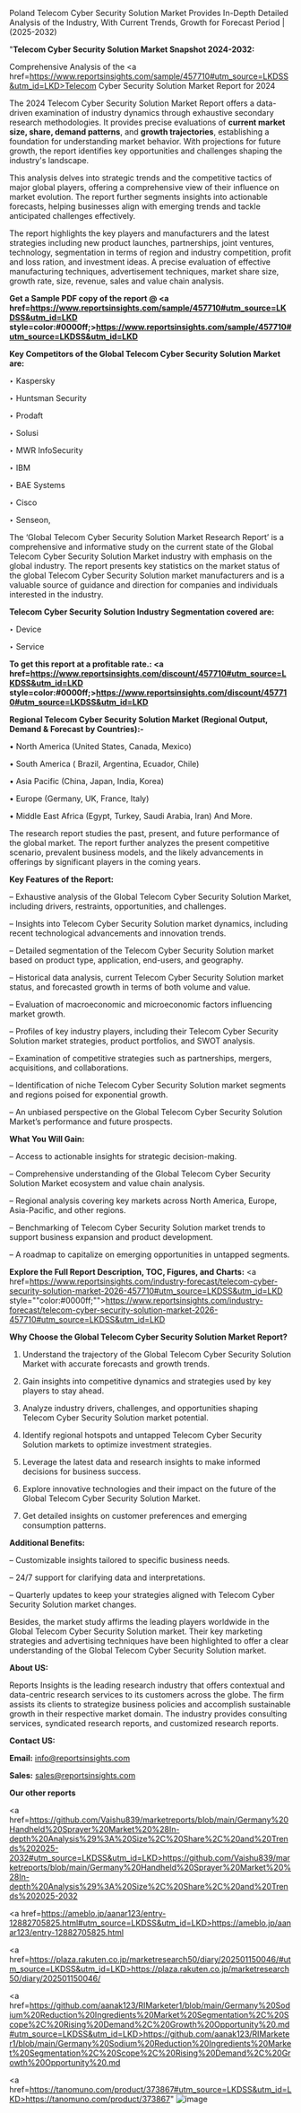 Poland Telecom Cyber Security Solution Market Provides In-Depth Detailed Analysis of the Industry, With Current Trends, Growth for Forecast Period | (2025-2032)

"<strong>Telecom Cyber Security Solution Market Snapshot 2024-2032:</strong>

Comprehensive Analysis of the <a href=https://www.reportsinsights.com/sample/457710#utm_source=LKDSS&utm_id=LKD>Telecom Cyber Security Solution Market</a> Report for 2024

The 2024 Telecom Cyber Security Solution Market Report offers a data-driven examination of industry dynamics through exhaustive secondary research methodologies. It provides precise evaluations of <strong>current market size, share, demand patterns</strong>, and <strong>growth trajectories</strong>, establishing a foundation for understanding market behavior. With projections for future growth, the report identifies key opportunities and challenges shaping the industry's landscape.

This analysis delves into strategic trends and the competitive tactics of major global players, offering a comprehensive view of their influence on market evolution. The report further segments insights into actionable forecasts, helping businesses align with emerging trends and tackle anticipated challenges effectively.

The report highlights the key players and manufacturers and the latest strategies including new product launches, partnerships, joint ventures, technology, segmentation in terms of region and industry competition, profit and loss ration, and investment ideas. A precise evaluation of effective manufacturing techniques, advertisement techniques, market share size, growth rate, size, revenue, sales and value chain analysis.

<strong>Get a Sample PDF copy of the report @ <a href=https://www.reportsinsights.com/sample/457710#utm_source=LKDSS&utm_id=LKD style=color:#0000ff;>https://www.reportsinsights.com/sample/457710#utm_source=LKDSS&utm_id=LKD</a></strong>

<strong>Key Competitors of the Global Telecom Cyber Security Solution Market are:</strong>

‣ Kaspersky

‣ Huntsman Security

‣ Prodaft

‣ Solusi

‣ MWR InfoSecurity

‣ IBM

‣ BAE Systems

‣ Cisco

‣ Senseon,

The ‘Global Telecom Cyber Security Solution Market Research Report’ is a comprehensive and informative study on the current state of the Global Telecom Cyber Security Solution Market industry with emphasis on the global industry. The report presents key statistics on the market status of the global Telecom Cyber Security Solution market manufacturers and is a valuable source of guidance and direction for companies and individuals interested in the industry.

<strong>Telecom Cyber Security Solution Industry Segmentation covered are:</strong>

‣ Device

‣ Service

<strong>To get this report at a profitable rate.: <a href=https://www.reportsinsights.com/discount/457710#utm_source=LKDSS&utm_id=LKD style=color:#0000ff;>https://www.reportsinsights.com/discount/457710#utm_source=LKDSS&utm_id=LKD</a></strong>

<strong>Regional Telecom Cyber Security Solution Market (Regional Output, Demand &amp; Forecast by Countries):-</strong>

• North America (United States, Canada, Mexico)

• South America ( Brazil, Argentina, Ecuador, Chile)

• Asia Pacific (China, Japan, India, Korea)

• Europe (Germany, UK, France, Italy)

• Middle East Africa (Egypt, Turkey, Saudi Arabia, Iran) And More.

The research report studies the past, present, and future performance of the global market. The report further analyzes the present competitive scenario, prevalent business models, and the likely advancements in offerings by significant players in the coming years.

<strong>Key Features of the Report:</strong>

– Exhaustive analysis of the Global Telecom Cyber Security Solution Market, including drivers, restraints, opportunities, and challenges.

– Insights into Telecom Cyber Security Solution market dynamics, including recent technological advancements and innovation trends.

– Detailed segmentation of the Telecom Cyber Security Solution market based on product type, application, end-users, and geography.

– Historical data analysis, current Telecom Cyber Security Solution market status, and forecasted growth in terms of both volume and value.

– Evaluation of macroeconomic and microeconomic factors influencing market growth.

– Profiles of key industry players, including their Telecom Cyber Security Solution market strategies, product portfolios, and SWOT analysis.

– Examination of competitive strategies such as partnerships, mergers, acquisitions, and collaborations.

– Identification of niche Telecom Cyber Security Solution market segments and regions poised for exponential growth.

– An unbiased perspective on the Global Telecom Cyber Security Solution Market’s performance and future prospects.

<strong>What You Will Gain:</strong>

– Access to actionable insights for strategic decision-making.

– Comprehensive understanding of the Global Telecom Cyber Security Solution Market ecosystem and value chain analysis.

– Regional analysis covering key markets across North America, Europe, Asia-Pacific, and other regions.

– Benchmarking of Telecom Cyber Security Solution market trends to support business expansion and product development.

– A roadmap to capitalize on emerging opportunities in untapped segments.

<strong>Explore the Full Report Description, TOC, Figures, and Charts:</strong>
<a href=https://www.reportsinsights.com/industry-forecast/telecom-cyber-security-solution-market-2026-457710#utm_source=LKDSS&utm_id=LKD style=""color:#0000ff;"">https://www.reportsinsights.com/industry-forecast/telecom-cyber-security-solution-market-2026-457710#utm_source=LKDSS&utm_id=LKD</a>

<strong>Why Choose the Global Telecom Cyber Security Solution Market Report?</strong>

1. Understand the trajectory of the Global Telecom Cyber Security Solution Market with accurate forecasts and growth trends.

2. Gain insights into competitive dynamics and strategies used by key players to stay ahead.

3. Analyze industry drivers, challenges, and opportunities shaping Telecom Cyber Security Solution market potential.

4. Identify regional hotspots and untapped Telecom Cyber Security Solution markets to optimize investment strategies.

5. Leverage the latest data and research insights to make informed decisions for business success.

6. Explore innovative technologies and their impact on the future of the Global Telecom Cyber Security Solution Market.

7. Get detailed insights on customer preferences and emerging consumption patterns.

<strong>Additional Benefits:</strong>

– Customizable insights tailored to specific business needs.

– 24/7 support for clarifying data and interpretations.

– Quarterly updates to keep your strategies aligned with Telecom Cyber Security Solution market changes.

Besides, the market study affirms the leading players worldwide in the Global Telecom Cyber Security Solution market. Their key marketing strategies and advertising techniques have been highlighted to offer a clear understanding of the Global Telecom Cyber Security Solution market.

<strong><strong>About US</strong>:</strong>

Reports Insights is the leading research industry that offers contextual and data-centric research services to its customers across the globe. The firm assists its clients to strategize business policies and accomplish sustainable growth in their respective market domain. The industry provides consulting services, syndicated research reports, and customized research reports.

<strong>Contact US:</strong>

<p class=><b>Email:</b> <a href=mailto:info@reportsinsights.com>info@reportsinsights.com</a></p>
<p class=><b>Sales:</b> <a href=mailto:sales@reportsinsights.com>sales@reportsinsights.com</a></p>

<strong>Our other reports</strong>

<a href=https://github.com/Vaishu839/marketreports/blob/main/Germany%20Handheld%20Sprayer%20Market%20%28In-depth%20Analysis%29%3A%20Size%2C%20Share%2C%20and%20Trends%202025-2032#utm_source=LKDSS&utm_id=LKD>https://github.com/Vaishu839/marketreports/blob/main/Germany%20Handheld%20Sprayer%20Market%20%28In-depth%20Analysis%29%3A%20Size%2C%20Share%2C%20and%20Trends%202025-2032</a>

<a href=https://ameblo.jp/aanar123/entry-12882705825.html#utm_source=LKDSS&utm_id=LKD>https://ameblo.jp/aanar123/entry-12882705825.html</a>

<a href=https://plaza.rakuten.co.jp/marketresearch50/diary/202501150046/#utm_source=LKDSS&utm_id=LKD>https://plaza.rakuten.co.jp/marketresearch50/diary/202501150046/</a>

<a href=https://github.com/aanak123/RIMarketer1/blob/main/Germany%20Sodium%20Reduction%20Ingredients%20Market%20Segmentation%2C%20Scope%2C%20Rising%20Demand%2C%20Growth%20Opportunity%20.md#utm_source=LKDSS&utm_id=LKD>https://github.com/aanak123/RIMarketer1/blob/main/Germany%20Sodium%20Reduction%20Ingredients%20Market%20Segmentation%2C%20Scope%2C%20Rising%20Demand%2C%20Growth%20Opportunity%20.md</a>

<a href=https://tanomuno.com/product/373867#utm_source=LKDSS&utm_id=LKD>https://tanomuno.com/product/373867</a>"
![image](https://github.com/user-attachments/assets/21e8c6d6-b76e-4340-a419-cfb2247403bc)
